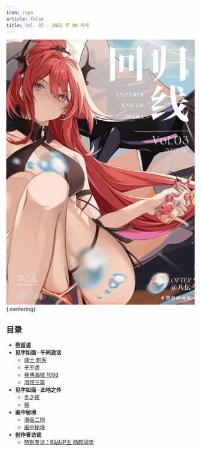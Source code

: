 ```yaml
---
icon: repo
article: false
title: Vol. 03 - 2022 年 08 月号
---
```


![](./res/cover.webp) {.centering}

## 目录

- [**卷首语**](intro.html)
- **见字如面 · 午间逸话**
  - [骑士·刺客](article1.html)
  - [子不虚](article2.html)
  - [赛博海猎 1098](article3.html)
  - [酒馆三篇](article4.html)
- **见字如面 · 此地之外**
  - [冬之夜](article5.html)
  - [狮](article6.html)
- **画中秘境**
  - [漫画二则](comic1.html)
  - [画中秘境](paintings.html)
- **创作者访谈**
  - [特别专访：B站UP主 杨颜同学](interview.html)
